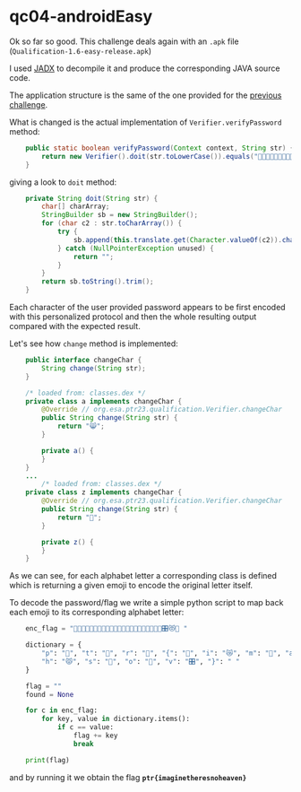 # qc04-androidEasy

Ok so far so good.
This challenge deals again with an ```.apk``` file (```Qualification-1.6-easy-release.apk```)

I used [JADX](https://github.com/skylot/jadx) to decompile it and produce the corresponding JAVA source code.

The application structure is the same of the one provided for the [previous challenge](./qc03-androidTrivial.md).

What is changed is the actual implementation of ```Verifier.verifyPassword``` method:

```java
    public static boolean verifyPassword(Context context, String str) {
        return new Verifier().doit(str.toLowerCase()).equals("🐌🦗🦎🦈😿🦍😸😽😿🐍😻🦗😾😻🦎😻🙈🐍🦑😾😻😸🎛😻🐍🧸");
    }
```

giving a look to ```doit``` method:

```java
    private String doit(String str) {
        char[] charArray;
        StringBuilder sb = new StringBuilder();
        for (char c2 : str.toCharArray()) {
            try {
                sb.append(this.translate.get(Character.valueOf(c2)).change(String.valueOf(c2)));
            } catch (NullPointerException unused) {
                return "";
            }
        }
        return sb.toString().trim();
    }
```

Each character of the user provided password appears to be first encoded with this personalized protocol and then the whole resulting output compared with the expected result.

Let's see how ```change``` method is implemented:

```java
    public interface changeChar {
        String change(String str);
    }

    /* loaded from: classes.dex */
    private class a implements changeChar {
        @Override // org.esa.ptr23.qualification.Verifier.changeChar
        public String change(String str) {
            return "😸";
        }

        private a() {
        }
    }
    ...
        /* loaded from: classes.dex */
    private class z implements changeChar {
        @Override // org.esa.ptr23.qualification.Verifier.changeChar
        public String change(String str) {
            return "🎥";
        }

        private z() {
        }
    }
```

As we can see, for each alphabet letter a corresponding class is defined which is returning a given emoji to encode the original letter itself.

To decode the password/flag we write a simple python script to map back each emoji to its corresponding alphabet letter:

```python
    enc_flag = "🐌🦗🦎🦈😿🦍😸😽😿🐍😻🦗😾😻🦎😻🙈🐍🦑😾😻😸🎛😻🐍 "

    dictionary = {
        "p": "🐌", "t": "🦗", "r": "🦎", "{": "🦈", "i": "😿", "m": "🦍", "a": "😸", "g": "😽", "n": "🐍", "e": "😻",
        "h": "😾", "s": "🙈", "o": "🦑", "v": "🎛", "}": " "
    }

    flag = ""
    found = None

    for c in enc_flag:
        for key, value in dictionary.items():
            if c == value:
                flag += key
                break

    print(flag)

```

and by running it we obtain the flag **```ptr{imaginetheresnoheaven}```**
